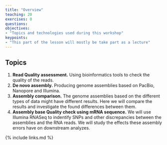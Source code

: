 ```yaml
---
title: "Overview"
teaching: 20
exercises: 0
questions:
objectives:
- "Topics and technologies used during this workshop"
keypoints:
- "This part of the lesson will mostly be take part as a lecture"
---
```


## Topics

1. **Read Quality assessment.** Using bioinformatics tools to check the quality of the reads.
2. **De novo assembly.**  Producing genome assemblies based on PacBio, Nanopore and Illumina.
3. **Assembly comparison.** The genome assemblies based on the different types of data might have different results. Here we will compare the results and investigate the found differences between them. 
4. **Assembly base Quality check using mRNA sequence.** We will use Illumina RNASeq to indentify SNPs and other discrepancies between the assemblies and the RNA reads. We will study the effects these assembly errors have on downstream analyzes.


{% include links.md %}
